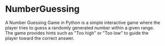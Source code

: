 # NumberGuessing
A Number Guessing Game in Python is a simple interactive game where the player tries to guess a randomly generated number within a given range. 
The game provides hints such as "Too high" or "Too low" to guide the player toward the correct answer.
